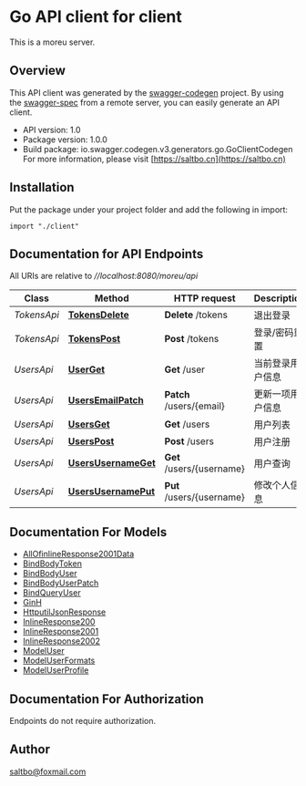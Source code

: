 # Go API client for client

This is a moreu server.

## Overview
This API client was generated by the [swagger-codegen](https://github.com/swagger-api/swagger-codegen) project.  By using the [swagger-spec](https://github.com/swagger-api/swagger-spec) from a remote server, you can easily generate an API client.

- API version: 1.0
- Package version: 1.0.0
- Build package: io.swagger.codegen.v3.generators.go.GoClientCodegen
For more information, please visit [https://saltbo.cn](https://saltbo.cn)

## Installation
Put the package under your project folder and add the following in import:
```golang
import "./client"
```

## Documentation for API Endpoints

All URIs are relative to *//localhost:8080/moreu/api*

Class | Method | HTTP request | Description
------------ | ------------- | ------------- | -------------
*TokensApi* | [**TokensDelete**](docs/TokensApi.md#tokensdelete) | **Delete** /tokens | 退出登录
*TokensApi* | [**TokensPost**](docs/TokensApi.md#tokenspost) | **Post** /tokens | 登录/密码重置
*UsersApi* | [**UserGet**](docs/UsersApi.md#userget) | **Get** /user | 当前登录用户信息
*UsersApi* | [**UsersEmailPatch**](docs/UsersApi.md#usersemailpatch) | **Patch** /users/{email} | 更新一项用户信息
*UsersApi* | [**UsersGet**](docs/UsersApi.md#usersget) | **Get** /users | 用户列表
*UsersApi* | [**UsersPost**](docs/UsersApi.md#userspost) | **Post** /users | 用户注册
*UsersApi* | [**UsersUsernameGet**](docs/UsersApi.md#usersusernameget) | **Get** /users/{username} | 用户查询
*UsersApi* | [**UsersUsernamePut**](docs/UsersApi.md#usersusernameput) | **Put** /users/{username} | 修改个人信息

## Documentation For Models

 - [AllOfinlineResponse2001Data](docs/AllOfinlineResponse2001Data.md)
 - [BindBodyToken](docs/BindBodyToken.md)
 - [BindBodyUser](docs/BindBodyUser.md)
 - [BindBodyUserPatch](docs/BindBodyUserPatch.md)
 - [BindQueryUser](docs/BindQueryUser.md)
 - [GinH](docs/GinH.md)
 - [HttputilJsonResponse](docs/HttputilJsonResponse.md)
 - [InlineResponse200](docs/InlineResponse200.md)
 - [InlineResponse2001](docs/InlineResponse2001.md)
 - [InlineResponse2002](docs/InlineResponse2002.md)
 - [ModelUser](docs/ModelUser.md)
 - [ModelUserFormats](docs/ModelUserFormats.md)
 - [ModelUserProfile](docs/ModelUserProfile.md)

## Documentation For Authorization
 Endpoints do not require authorization.


## Author

saltbo@foxmail.com
